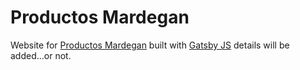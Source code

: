 # Productos Mardegan

Website for [Productos Mardegan](https://productosmardegan.com) built with [Gatsby JS](https://www.gatsbyjs.org/)
details will be added...or not.
